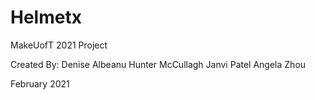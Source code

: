 # Helmetx
MakeUofT 2021 Project 

Created By:
Denise Albeanu
Hunter McCullagh
Janvi Patel
Angela Zhou

February 2021
